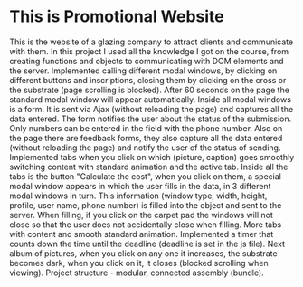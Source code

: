 # This is Promotional Website

This is the website of a glazing company to attract clients and communicate with them. In this project I used all the knowledge I got on the course, from creating functions and objects to communicating with DOM elements and the server.
Implemented calling different modal windows, by clicking on different buttons and inscriptions, closing them by clicking on the cross or the substrate (page scrolling is blocked). After 60 seconds on the page the standard modal window will appear automatically. Inside all modal windows is a form. It is sent via Ajax (without reloading the page) and captures all the data entered. The form notifies the user about the status of the submission. Only numbers can be entered in the field with the phone number. Also on the page there are feedback forms, they also capture all the data entered (without reloading the page) and notify the user of the status of sending. Implemented tabs when you click on which (picture, caption) goes smoothly switching content with standard animation and the active tab. Inside all the tabs is the button "Calculate the cost", when you click on them, a special modal window appears in which the user fills in the data, in 3 different modal windows in turn. This information (window type, width, height, profile, user name, phone number) is filled into the object and sent to the server. When filling, if you click on the carpet pad the windows will not close so that the user does not accidentally close when filling. More tabs with content and smooth standard animation. Implemented a timer that counts down the time until the deadline (deadline is set in the js file). Next album of pictures, when you click on any one it increases, the substrate becomes dark, when you click on it, it closes (blocked scrolling when viewing). Project structure - modular, connected assembly (bundle). 
